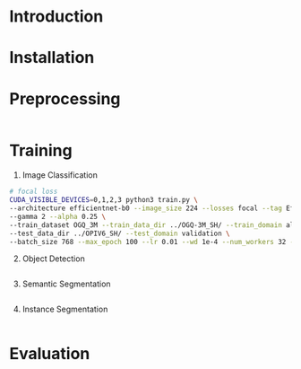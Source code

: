 
# Introduction

# Installation

# Preprocessing
```sh
```

# Training

1. Image Classification

```sh
# focal loss
CUDA_VISIBLE_DEVICES=0,1,2,3 python3 train.py \
--architecture efficientnet-b0 --image_size 224 --losses focal --tag EfficientNet-b0@Focal@OGQ-3M \
--gamma 2 --alpha 0.25 \
--train_dataset OGQ_3M --train_data_dir ../OGQ-3M_SH/ --train_domain all \
--test_data_dir ../OPIV6_SH/ --test_domain validation \
--batch_size 768 --max_epoch 100 --lr 0.01 --wd 1e-4 --num_workers 32 --print_ratio 0.01
```

2. Object Detection

```sh
```

3. Semantic Segmentation

```sh
```

4. Instance Segmentation

```sh
```


# Evaluation

```sh
```